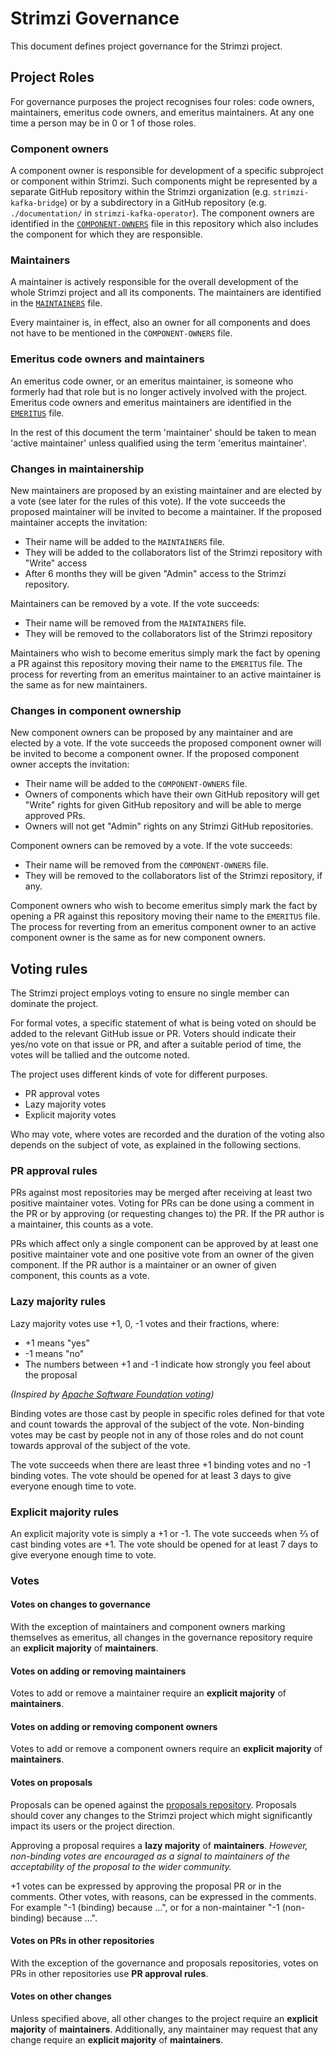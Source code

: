 # Strimzi Governance

This document defines project governance for the Strimzi project.

## Project Roles

For governance purposes the project recognises four roles: code owners, maintainers, emeritus code owners, and emeritus maintainers.
At any one time a person may be in 0 or 1 of those roles.

### Component owners

A component owner is responsible for development of a specific subproject or component within Strimzi.
Such components might be represented by a separate GitHub repository within the Strimzi organization (e.g. `strimzi-kafka-bridge`) or by a subdirectory in a GitHub repository (e.g. `./documentation/` in `strimzi-kafka-operator`).
The component owners are identified in the [`COMPONENT-OWNERS`](COMPONENT-OWNERS) file in this repository which also includes the component for which they are responsible.

### Maintainers

A maintainer is actively responsible for the overall development of the whole Strimzi project and all its components.
The maintainers are identified in the [`MAINTAINERS`](MAINTAINERS) file.

Every maintainer is, in effect, also an owner for all components and does not have to be mentioned in the `COMPONENT-OWNERS` file.

### Emeritus code owners and maintainers

An emeritus code owner, or an emeritus maintainer, is someone who formerly had that role but is no longer actively involved with the project.
Emeritus code owners and emeritus maintainers are identified in the [`EMERITUS`](EMERITUS) file.

In the rest of this document the term 'maintainer' should be taken to mean 'active maintainer' unless qualified using the term 'emeritus maintainer'.

### Changes in maintainership

New maintainers are proposed by an existing maintainer and are elected by a vote (see later for the rules of this vote).
If the vote succeeds the proposed maintainer will be invited to become a maintainer.
If the proposed maintainer accepts the invitation:
* Their name will be added to the `MAINTAINERS` file.
* They will be added to the collaborators list of the Strimzi repository with "Write" access
* After 6 months they will be given "Admin" access to the Strimzi repository.

Maintainers can be removed by a vote.
If the vote succeeds:
* Their name will be removed from the `MAINTAINERS` file.
* They will be removed to the collaborators list of the Strimzi repository

Maintainers who wish to become emeritus simply mark the fact by opening a PR against this repository moving their name to the `EMERITUS` file.
The process for reverting from an emeritus maintainer to an active maintainer is the same as for new maintainers.

### Changes in component ownership

New component owners can be proposed by any maintainer and are elected by a vote.
If the vote succeeds the proposed component owner will be invited to become a component owner.
If the proposed component owner accepts the invitation:
* Their name will be added to the `COMPONENT-OWNERS` file.
* Owners of components which have their own GitHub repository will get "Write" rights for given GitHub repository and will be able to merge approved PRs.
* Owners will not get "Admin" rights on any Strimzi GitHub repositories.

Component owners can be removed by a vote.
If the vote succeeds:
* Their name will be removed from the `COMPONENT-OWNERS` file.
* They will be removed to the collaborators list of the Strimzi repository, if any.

Component owners who wish to become emeritus simply mark the fact by opening a PR against this repository moving their name to the `EMERITUS` file.
The process for reverting from an emeritus component owner to an active component owner is the same as for new component owners.

## Voting rules

The Strimzi project employs voting to ensure no single member can dominate the project.

For formal votes, a specific statement of what is being voted on should be added to the relevant GitHub issue or PR.
Voters should indicate their yes/no vote on that issue or PR, and after a suitable period of time, the votes will be tallied and the outcome noted.

The project uses different kinds of vote for different purposes.

* PR approval votes
* Lazy majority votes
* Explicit majority votes

Who may vote, where votes are recorded and the duration of the voting also depends on the subject of vote, as explained in the following sections.

### PR approval rules

PRs against most repositories may be merged after receiving at least two positive maintainer votes.
Voting for PRs can be done using a comment in the PR or by approving (or requesting changes to) the PR.
If the PR author is a maintainer, this counts as a vote.

PRs which affect only a single component can be approved by at least one positive maintainer vote and one positive vote from an owner of the given component.
If the PR author is a maintainer or an owner of given component, this counts as a vote.

### Lazy majority rules

Lazy majority votes use +1, 0, -1 votes and their fractions, where:
* +1 means "yes"
* -1 means "no"
* The numbers between +1 and -1 indicate how strongly you feel about the proposal

_(Inspired by [Apache Software Foundation voting](https://www.apache.org/foundation/voting.html#expressing-votes-1-0-1-and-fractions))_

Binding votes are those cast by people in specific roles defined for that vote and count towards the approval of the subject of the vote.
Non-binding votes may be cast by people not in any of those roles and do not count towards approval of the subject of the vote.

The vote succeeds when there are least three +1 binding votes and no -1 binding votes.
The vote should be opened for at least 3 days to give everyone enough time to vote.

### Explicit majority rules

An explicit majority vote is simply a +1 or -1. 
The vote succeeds when ⅔ of cast binding votes are +1.
The vote should be opened for at least 7 days to give everyone enough time to vote.

### Votes

#### Votes on changes to governance

With the exception of maintainers and component owners marking themselves as emeritus, all changes in the governance repository require an **explicit majority** of **maintainers**.

#### Votes on adding or removing maintainers

Votes to add or remove a maintainer require an **explicit majority** of **maintainers**.

#### Votes on adding or removing component owners

Votes to add or remove a component owners require an **explicit majority** of **maintainers**.

#### Votes on proposals

Proposals can be opened against the [proposals repository](https://github.com/strimzi/proposals).
Proposals should cover any changes to the Strimzi project which might significantly impact its users or the project direction.

Approving a proposal requires a **lazy majority** of **maintainers**.
*However, non-binding votes are encouraged as a signal to maintainers of the acceptability of the proposal to the wider community.*

+1 votes can be expressed by approving the proposal PR or in the comments.
Other votes, with reasons, can be expressed in the comments. 
For example "-1 (binding) because ...", or for a non-maintainer "-1 (non-binding) because ...".

#### Votes on PRs in other repositories

With the exception of the governance and proposals repositories, votes on PRs in other repositories use **PR approval rules**.

#### Votes on other changes

Unless specified above, all other changes to the project require an **explicit majority** of **maintainers**.
Additionally, any maintainer may request that any change require an **explicit majority** of **maintainers**.
